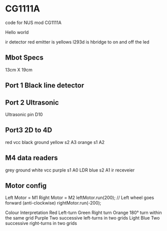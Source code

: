 # CG1111A
code for NUS mod CG1111A

Hello world

ir detector red
emitter is yellows
l293d is hbridge to on and off the led


## Mbot Specs 
13cm X 19cm 


## Port 1 Black line detector

## Port 2 Ultrasonic
Ultrasonic pin D10

## Port3 2D to 4D
red vcc
black ground
yellow s2 A3
orange s1 A2


## M4 data readers
grey ground
white vcc 
purple s1  A0 LDR
blue s2    A1  ir receveier


## Motor config
Left Motor = M1
Right Motor = M2
leftMotor.run(200); // Left wheel goes forward (anti-clockwise)
rightMotor.run(-200);

Colour Interpretation
Red Left-turn
Green Right turn
Orange 180° turn within the same grid
Purple Two successive left-turns in two grids
Light Blue Two successive right-turns in two grids

